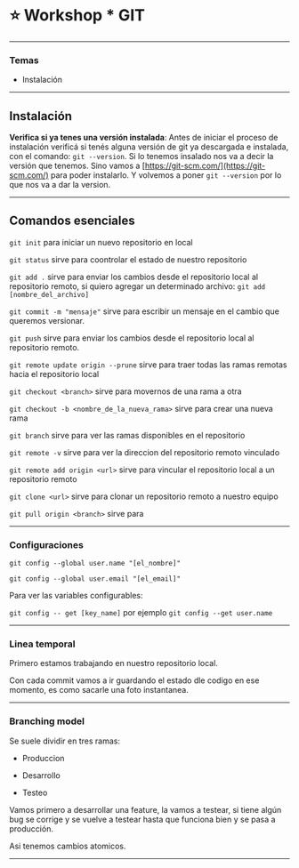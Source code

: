 # :star: Workshop * GIT 
---

### Temas

- Instalación

---

## Instalación

**Verifica si ya tenes una versión instalada**:  Antes de iniciar el proceso de instalación verificá si tenés alguna versión de git ya descargada e instalada, con el comando: ```git --version```. Si lo tenemos insalado nos va a decir la versión que tenemos. Sino vamos a [https://git-scm.com/](https://git-scm.com/) para poder instalarlo. Y volvemos a poner ```git --version``` por lo que nos va a dar la version.

---

## Comandos esenciales

```git init``` para iniciar un nuevo repositorio en local

```git status``` sirve para coontrolar el estado de nuestro repositorio

```git add .``` sirve para enviar los cambios desde el repositorio local al repositorio remoto, si quiero agregar un determinado archivo: ```git add [nombre_del_archivo]```

```git commit -m "mensaje"``` sirve para escribir un mensaje en el cambio que queremos versionar.

```git push``` sirve para enviar los cambios desde el repositorio local al repositorio remoto.

```git remote update origin --prune``` sirve para traer todas las ramas remotas hacia el repositorio local

```git checkout <branch>``` sirve para movernos de una rama a otra

```git checkout -b <nombre_de_la_nueva_rama>``` sirve para crear una nueva rama

```git branch``` sirve para ver las ramas disponibles en el repositorio

```git remote -v``` sirve para ver la direccion del repositorio remoto vinculado

```git remote add origin <url>``` sirve para vincular el repositorio local a un repositorio remoto

```git clone <url>``` sirve para clonar un repositorio remoto a nuestro equipo

```git pull origin <branch>``` sirve para

---

### Configuraciones


```git config --global user.name "[el_nombre]" ```

```git config --global user.email "[el_email]" ```

Para ver las variables configurables:

```git config -- get [key_name]``` por ejemplo ```git config --get user.name```


---

### Linea temporal

Primero estamos trabajando en nuestro repositorio local.

Con cada commit vamos a ir guardando el estado dle codigo en ese momento, es como sacarle una foto instantanea.

---

### Branching model

Se suele dividir en tres ramas:

- Produccion

- Desarrollo

- Testeo

Vamos primero a desarrollar una feature, la vamos a testear, si tiene algún bug se corrige y se vuelve a testear hasta que funciona bien y se pasa a producción.

Asi tenemos cambios atomicos.

---
